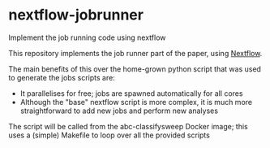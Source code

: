 # nextflow-jobrunner
Implement the job running code using nextflow

This repository implements the job runner part of the paper, using [Nextflow](https://www.nextflow.io/).

The main benefits of this over the home-grown python script that was used to generate the jobs scripts are:

* It parallelises for free; jobs are spawned automatically for all cores
* Although the "base" nextflow script is more complex, it is much more straightforward to add new jobs and perform new analyses

The script will be called from the abc-classifysweep Docker image; this uses a (simple) Makefile to loop over all the provided scripts

